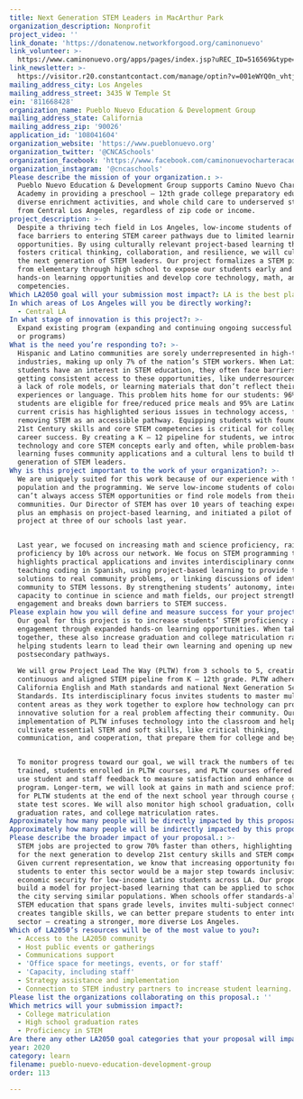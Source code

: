 ```yaml
---
title: Next Generation STEM Leaders in MacArthur Park
organization_description: Nonprofit
project_video: ''
link_donate: 'https://donatenow.networkforgood.org/caminonuevo'
link_volunteer: >-
  https://www.caminonuevo.org/apps/pages/index.jsp?uREC_ID=516569&type=d&pREC_ID=1035760
link_newsletter: >-
  https://visitor.r20.constantcontact.com/manage/optin?v=001eWYQ0n_vhtjPhs2MMtrG1KEKFTcBWkJNMayC6pKDJ0VvU1oRz3qnqllRFISsdSeBa3fL_-aFID1vzNoGyirJNKpbphszUCX3DYqskoeZEeboS9X_LrQGUYBbAZW9Jro2qzZQb3Huz_QNsi201AotbZaXKD-pMX99
mailing_address_city: Los Angeles
mailing_address_street: 3435 W Temple St
ein: '811668428'
organization_name: Pueblo Nuevo Education & Development Group
mailing_address_state: California
mailing_address_zip: '90026'
application_id: '108041604'
organization_website: 'https://www.pueblonuevo.org'
organization_twitter: '@CNCASchools'
organization_facebook: 'https://www.facebook.com/caminonuevocharteracademy/'
organization_instagram: '@cncaschools'
Please describe the mission of your organization.: >-
  Pueblo Nuevo Education & Development Group supports Camino Nuevo Charter
  Academy in providing a preschool – 12th grade college preparatory education,
  diverse enrichment activities, and whole child care to underserved students
  from Central Los Angeles, regardless of zip code or income.
project_description: >-
  Despite a thriving tech field in Los Angeles, low-income students of color
  face barriers to entering STEM career pathways due to limited learning
  opportunities. By using culturally relevant project-based learning that
  fosters critical thinking, collaboration, and resilience, we will cultivate
  the next generation of STEM leaders. Our project formalizes a STEM pipeline
  from elementary through high school to expose our students early and often to
  hands-on learning opportunities and develop core technology, math, and science
  competencies.
Which LA2050 goal will your submission most impact?: LA is the best place to LEARN
In which areas of Los Angeles will you be directly working?:
  - Central LA
In what stage of innovation is this project?: >-
  Expand existing program (expanding and continuing ongoing successful projects
  or programs)
What is the need you’re responding to?: >-
  Hispanic and Latino communities are sorely underrepresented in high-tech
  industries, making up only 7% of the nation’s STEM workers. When Latino
  students have an interest in STEM education, they often face barriers to
  getting consistent access to these opportunities, like underresourced schools,
  a lack of role models, or learning materials that don’t reflect their lived
  experiences or language. This problem hits home for our students: 96% of our
  students are eligible for free/reduced price meals and 95% are Latino. The
  current crisis has highlighted serious issues in technology access, further
  removing STEM as an accessible pathway. Equipping students with foundational
  21st Century skills and core STEM competencies is critical for college and
  career success. By creating a K – 12 pipeline for students, we introduce
  technology and core STEM concepts early and often, while problem-based
  learning fuses community applications and a cultural lens to build the next
  generation of STEM leaders.
Why is this project important to the work of your organization?: >-
  We are uniquely suited for this work because of our experience with the
  population and the programming. We serve low-income students of color who
  can’t always access STEM opportunities or find role models from their
  communities. Our Director of STEM has over 10 years of teaching experience,
  plus an emphasis on project-based learning, and initiated a pilot of this
  project at three of our schools last year.


  Last year, we focused on increasing math and science proficiency, raising
  proficiency by 10% across our network. We focus on STEM programming that
  highlights practical applications and invites interdisciplinary connections by
  teaching coding in Spanish, using project-based learning to provide tech
  solutions to real community problems, or linking discussions of identity and
  community to STEM lessons. By strengthening students’ autonomy, interest, and
  capacity to continue in science and math fields, our project strengthens
  engagement and breaks down barriers to STEM success.
Please explain how you will define and measure success for your project.: >-
  Our goal for this project is to increase students’ STEM proficiency and school
  engagement through expanded hands-on learning opportunities. When taken
  together, these also increase graduation and college matriculation rates by
  helping students learn to lead their own learning and opening up new
  postsecondary pathways.
   
  We will grow Project Lead The Way (PLTW) from 3 schools to 5, creating a
  continuous and aligned STEM pipeline from K – 12th grade. PLTW adheres to
  California English and Math standards and national Next Generation Science
  Standards. Its interdisciplinary focus invites students to master multiple
  content areas as they work together to explore how technology can provide an
  innovative solution for a real problem affecting their community. Our
  implementation of PLTW infuses technology into the classroom and helps student
  cultivate essential STEM and soft skills, like critical thinking,
  communication, and cooperation, that prepare them for college and beyond.


  To monitor progress toward our goal, we will track the numbers of teachers
  trained, students enrolled in PLTW courses, and PLTW courses offered. We will
  use student and staff feedback to measure satisfaction and enhance our
  program. Longer-term, we will look at gains in math and science proficiency
  for PLTW students at the end of the next school year through course grades or
  state test scores. We will also monitor high school graduation, college-ready
  graduation rates, and college matriculation rates.
Approximately how many people will be directly impacted by this proposal?: '1200'
Approximately how many people will be indirectly impacted by this proposal?: '2068'
Please describe the broader impact of your proposal.: >-
  STEM jobs are projected to grow 70% faster than others, highlighting a need
  for the next generation to develop 21st century skills and STEM competencies.
  Given current representation, we know that increasing opportunity for our
  students to enter this sector would be a major step towards inclusivity and
  economic security for low-income Latino students across LA. Our proposal helps
  build a model for project-based learning that can be applied to schools across
  the city serving similar populations. When schools offer standards-aligned
  STEM education that spans grade levels, invites multi-subject connections, and
  creates tangible skills, we can better prepare students to enter into the STEM
  sector – creating a stronger, more diverse Los Angeles.
Which of LA2050’s resources will be of the most value to you?:
  - Access to the LA2050 community
  - Host public events or gatherings
  - Communications support
  - 'Office space for meetings, events, or for staff'
  - 'Capacity, including staff'
  - Strategy assistance and implementation
  - Connection to STEM industry partners to increase student learning.
Please list the organizations collaborating on this proposal.: ''
Which metrics will your submission impact?:
  - College matriculation
  - High school graduation rates
  - Proficiency in STEM
Are there any other LA2050 goal categories that your proposal will impact?: []
year: 2020
category: learn
filename: pueblo-nuevo-education-development-group
order: 113

---
```

